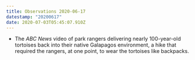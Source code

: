 ```yaml
---
title: Observations 2020-06-17
datestamp: "20200617"
date: 2020-07-03T05:45:07.910Z
---
```

- The *ABC News* video of park rangers delivering nearly 100-year-old tortoises back into their native Galapagos environment, a hike that required the rangers, at one point, to wear the tortoises like backpacks.